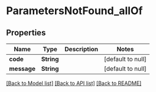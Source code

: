 # ParametersNotFound_allOf
## Properties

| Name | Type | Description | Notes |
|------------ | ------------- | ------------- | -------------|
| **code** | **String** |  | [default to null] |
| **message** | **String** |  | [default to null] |

[[Back to Model list]](../README.md#documentation-for-models) [[Back to API list]](../README.md#documentation-for-api-endpoints) [[Back to README]](../README.md)

